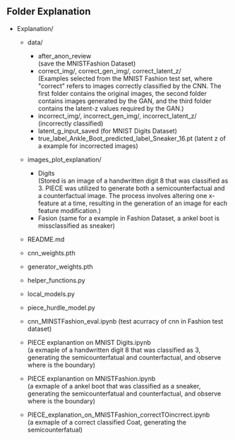 ## Folder Explanation

- Explanation/

  - data/

    - after_anon_review \
      (save the MNISTFashion Dataset)
    - correct_img/, correct_gen_img/, correct_latent_z/ \
      (Examples selected from the MNIST Fashion test set, where "correct" refers to images correctly classified by the CNN. The first folder contains the original images, the second folder contains images generated by the GAN, and the third folder contains the latent-z values required by the GAN.)
    - incorrect_img/, incorrect_gen_img/, incorrect_latent_z/ \
       (incorrectly classified)
    - latent_g_input_saved
      (for MNIST Digits Dataset)
    - true_label_Ankle_Boot_predicted_label_Sneaker_16.pt
      (latent z of a example for incorrected images)

  - images_plot_explanation/

    - Digits \
      (Stored is an image of a handwritten digit 8 that was classified as 3. PIECE was utilized to generate both a semicounterfactual and a counterfactual image. The process involves altering one x-feature at a time, resulting in the generation of an image for each feature modification.)
    - Fasion
      (same for a example in Fashion Dataset, a ankel boot is missclassified as sneaker)

  - README.md
  - cnn_weights.pth
  - generator_weights.pth
  - helper_functions.py
  - local_models.py
  - piece_hurdle_model.py
  - cnn_MINSTFashion_eval.ipynb
    (test acurracy of cnn in Fashion test dataset)
  - PIECE explanantion on MNIST Digits.ipynb \
    (a exmaple of a handwritten digit 8 that was classified as 3, generating the semicounterfatual and counterfactual, and observe where is the boundary)
  - PIECE explanantion on MNISTFashion.ipynb \
    (a exmaple of a ankel boot that was classified as a sneaker, generating the semicounterfatual and counterfactual, and observe where is the boundary)
  - PIECE_explanation_on_MNISTFashion_correctTOincrrect.ipynb \
    (a exmaple of a correct classified Coat, generating the semicounterfatual)
